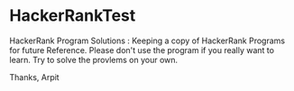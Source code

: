 # HackerRankTest
HackerRank Program Solutions : Keeping a copy of HackerRank Programs for future Reference.
Please don't use the program if you really want to learn. Try to solve the provlems on your own. 

Thanks,
Arpit
